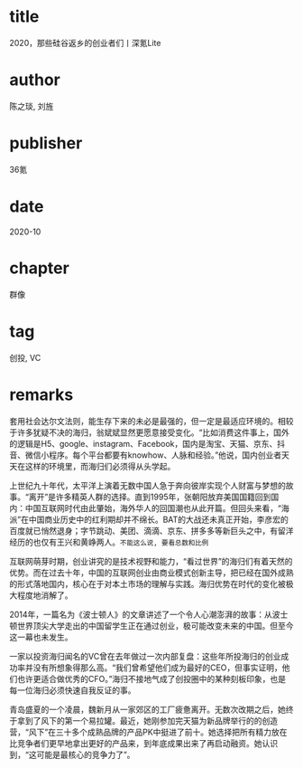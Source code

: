 # title
2020，那些硅谷返乡的创业者们丨深氪Lite

# author
陈之琰, 刘旌

# publisher
36氪

# date
2020-10

# chapter
群像

# tag
创投, VC

# remarks
套用社会达尔文法则，能生存下来的未必是最强的，但一定是最适应环境的。相较于许多犹疑不决的海归，翁斌斌显然更愿意接受变化。“比如消费这件事上，国外的逻辑是H5、google、instagram、Facebook，国内是淘宝、天猫、京东、抖音、微信小程序。每个平台都要有knowhow、人脉和经验。”他说，国内创业者天天在这样的环境里，而海归们必须得从头学起。

上世纪九十年代，太平洋上演着无数中国人急于奔向彼岸实现个人财富与梦想的故事。“离开”是许多精英人群的选择。直到1995年，张朝阳放弃美国国籍回到国内：中国互联网时代由此肇始，海外华人的回国潮也从此开篇。但回头来看，“海派”在中国商业历史中的红利期却并不绵长。BAT的大战还未真正开始，李彦宏的百度就已悄然退身；字节跳动、美团、滴滴、京东、拼多多等新巨头之中，有留洋经历的也仅有王兴和黄峥两人。`不能这么说, 要看总数和比例`

互联网萌芽时期，创业讲究的是技术视野和能力，“看过世界”的海归们有着天然的优势。而在过去十年，中国的互联网创业由商业模式创新主导，把已经在国外成熟的形式落地国内，核心在于对本土市场的理解与实践。海归优势在时代的变化被极大程度地消解了。

2014年，一篇名为《波士顿人》的文章讲述了一个令人心潮澎湃的故事：从波士顿世界顶尖大学走出的中国留学生正在通过创业，极可能改变未来的中国。但至今这一幕也未发生。

一家以投资海归闻名的VC曾在去年做过一次内部复盘：这些年所投海归的创业成功率并没有所想象得那么高。“我们曾希望他们成为最好的CEO，但事实证明，他们也许更适合做优秀的CFO。”海归不接地气成了创投圈中的某种刻板印象，也是每一位海归必须快速自我反证的事。

青岛盛夏的一个凌晨，魏新月从一家郊区的工厂疲惫离开。无数次改期之后，她终于拿到了风下的第一个易拉罐。最近，她刚参加完天猫为新品牌举行的的创造营，“风下”在三十多个成熟品牌的产品PK中挺进了前十。她选择把所有精力放在比竞争者们更早地拿出更好的产品来，到年底成果出来了再启动融资。她认识到，“这可能是最核心的竞争力了”。